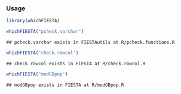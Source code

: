 
### Usage

``` r
library(whichFIESTA)

whichFIESTA("pcheck.varchar")
```

    ## pcheck.varchar exists in FIESTAutils at R/pcheck.functions.R

``` r
whichFIESTA("check.rowcol")
```

    ## check.rowcol exists in FIESTA at R/check.rowcol.R

``` r
whichFIESTA("modGBpop")
```

    ## modGBpop exists in FIESTA at R/modGBpop.R
